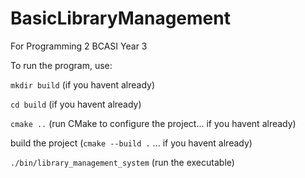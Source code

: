 # BasicLibraryManagement
For Programming 2 BCASI Year 3

To run the program, use:

`mkdir build` (if you havent already)

`cd build` (if you havent already)

`cmake ..` (run CMake to configure the project... if you havent already)

build the project (`cmake --build .`   ... if you havent already)

`./bin/library_management_system` (run the executable)
